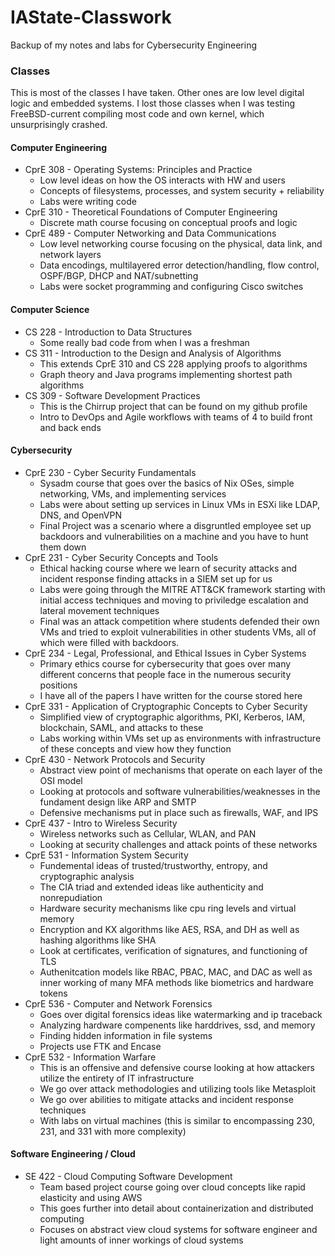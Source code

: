 # IAState-Classwork
Backup of my notes and labs for Cybersecurity Engineering


### Classes

This is most of the classes I have taken. 
Other ones are low level digital logic and embedded systems.
I lost those classes when I was testing FreeBSD-current compiling most code and own kernel, which unsurprisingly crashed. 

#### Computer Engineering
- CprE 308 - Operating Systems: Principles and Practice
    - Low level ideas on how the OS interacts with HW and users
    - Concepts of filesystems, processes, and system security + reliability
    - Labs were writing code 
- CprE 310 - Theoretical Foundations of Computer Engineering
    - Discrete math course focusing on conceptual proofs and logic
- CprE 489 - Computer Networking and Data Communications
    - Low level networking course focusing on the physical, data link, and network layers
    - Data encodings, multilayered error detection/handling, flow control, OSPF/BGP, DHCP and NAT/subnetting 
    - Labs were socket programming and configuring Cisco switches

#### Computer Science
- CS 228 - Introduction to Data Structures
    - Some really bad code from when I was a freshman
- CS 311 - Introduction to the Design and Analysis of Algorithms
    - This extends CprE 310 and CS 228 applying proofs to algorithms
    - Graph theory and Java programs implementing shortest path algorithms
- CS 309 - Software Development Practices
    - This is the Chirrup project that can be found on my github profile
    - Intro to DevOps and Agile workflows with teams of 4 to build front and back ends 

#### Cybersecurity
- CprE 230 - Cyber Security Fundamentals
    - Sysadm course that goes over the basics of Nix OSes, simple networking, VMs, and implementing services
    - Labs were about setting up services in Linux VMs in ESXi like LDAP, DNS, and OpenVPN
    - Final Project was a scenario where a disgruntled employee set up backdoors and vulnerabilities on a machine and you have to hunt them down
- CprE 231 - Cyber Security Concepts and Tools
    - Ethical hacking course where we learn of security attacks and incident response finding attacks in a SIEM set up for us
    - Labs were going through the MITRE ATT&CK framework starting with initial access techniques and moving to priviledge escalation and lateral movement techniques
    - Final was an attack competition where students defended their own VMs and tried to exploit vulnerabilities in other students VMs, all of which were filled with backdoors. 
- CprE 234 - Legal, Professional, and Ethical Issues in Cyber Systems
    - Primary ethics course for cybersecurity that goes over many different concerns that people face in the numerous security positions 
    - I have all of the papers I have written for the course stored here
- CprE 331 - Application of Cryptographic Concepts to Cyber Security
    - Simplified view of cryptographic algorithms, PKI, Kerberos, IAM, blockchain, SAML, and attacks to these
    - Labs working within VMs set up as environments with infrastructure of these concepts and view how they function
- CprE 430 - Network Protocols and Security
    - Abstract view point of mechanisms that operate on each layer of the OSI model
    - Looking at protocols and software vulnerabilities/weaknesses in the fundament design like ARP and SMTP
    - Defensive mechanisms put in place such as firewalls, WAF, and IPS
- CprE 437 - Intro to Wireless Security
    - Wireless networks such as Cellular, WLAN, and PAN
    - Looking at security challenges and attack points of these networks
- CprE 531 - Information System Security
    - Fundemental ideas of trusted/trustworthy, entropy, and cryptographic analysis
    - The CIA triad and extended ideas like authenticity and nonrepudiation
    - Hardware security mechanisms like cpu ring levels and virtual memory
    - Encryption and KX algorithms like AES, RSA, and DH as well as hashing algorithms like SHA
    - Look at certificates, verification of signatures, and functioning of TLS 
    - Authenitcation models like RBAC, PBAC, MAC, and DAC as well as inner working of many MFA methods like biometrics and hardware tokens
- CprE 536 - Computer and Network Forensics
    - Goes over digital forensics ideas like watermarking and ip traceback
    - Analyzing hardware compenents like harddrives, ssd, and memory
    - Finding hidden information in file systems
    - Projects use FTK and Encase
- CprE 532 - Information Warfare
    - This is an offensive and defensive course looking at how attackers utilize the entirety of IT infrastructure
    - We go over attack methodologies and utilizing tools like Metasploit
    - We go over abilities to mitigate attacks and incident response techniques
    - With labs on virtual machines (this is similar to encompassing 230, 231, and 331 with more complexity)


#### Software Engineering / Cloud
- SE 422 - Cloud Computing Software Development
    - Team based project course going over cloud concepts like rapid elasticity and using AWS
    - This goes further into detail about containerization and distributed computing
    - Focuses on abstract view cloud systems for software engineer and light amounts of inner workings of cloud systems
